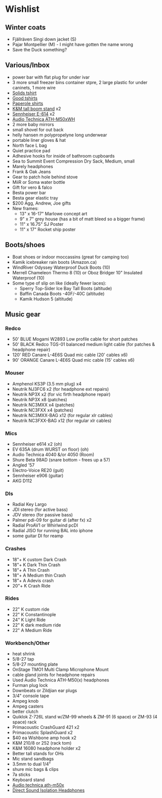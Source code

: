 # Wishlist

## Winter coats

- Fjällräven Singi down jacket (S)
- Pajar Montpellier (M) - I might have gotten the name wrong
- Save the Duck something?

## Various/Inbox

- power bar with flat plug for under ivar
- 3 more small freezer bins container stpre, 2 large plastic for under caninets, 1 more wire
- [Solids tshirt](https://solids.bandcamp.com/merch)
- [Good tshirts](https://us.kowtowclothing.com/)
- [Paperole shirts](https://www.paperole.com/)
- [K&M tall boom stand](http://www.economik.com/km/21021-black/) x2
- [Sennheiser E-614](http://www.economik.com/sennheiser/e-614/) x2
- [Audio Technica ATH-M50xWH](http://www.economik.com/audio-technica/ath-m50xwh/)
- 2 more baby mirrors
- small shovel for out back
- helly hansen m polypropelyne long underwear
- portable liner gloves & hat
- North face L bag
- Quiet practice pad
- Adhesive hooks for inside of bathroom cupboards
- Sea to Summit Event Compression Dry Sack, Medium, small
- Marely headphones
- Frank & Oak Jeans
- Gear to patch hole behind stove
- MiiR or Soma water bottle
- Gift for vero & falco
- Besta power bar
- Besta gear elastic tray
- $200 Agg, Andrew, Joe gifts
- New frames:
  - 13" x 16-17" Marlowe concept art
  - 9" x 7" grey house (has a bit of matt bleed so a bigger frame)
  - 11" x 16.75" SJ Poster
  - 11" x 17" Rocket ship poster

## Boots/shoes

- Boat shoes or indoor moccassins (great for camping too)
- Kamik icebreaker rain boots (Amazon.ca)
- WindRiver Odyssey Waterproof Duck Boots (10)
- Merrell Chameleon Thermo 8 (10) or Oboz Bridger 10" Insulated Waterproof (10)
- Some type of slip on like (ideally fewer laces):
  - Sperry Top-Sider Ice Bay Tall Boots (altitude)
  - Baffin Canada Boots -40F/-40C (altitude)
  - Kamik Hudson 5 (altitude)

## Music gear

### Redco

- 50' BLUE Mogami W2893 Low profile cable for short patches
- 50' BLACK Redco TGS-01 balanced medium light cable (for patches & headphone repair)
- 120' RED Canare L-4E6S Quad mic cable (20' cables x6)
- 90' ORANGE Canare L-4E6S Quad mic cable (15' cables x6)

### Mouser

- Amphenol KS3P (3.5 mm plug) x4
- Neutrik NJ3FC6 x2 (for headphone ext repairs)
- Neutrik NP3X x2 (for vic firth headphone repair)
- Neutrik NP3X x8 (patches)
- Neutrik NC3MXX x4 (patches)
- Neutrik NC3FXX x4 (patches)
- Neutrik NC3MXX-BAG x12 (for regular xlr cables)
- Neutrik NC3FXX-BAG x12 (for regular xlr cables)

### Mics

- Sennheiser e614 x2 (oh)
- EV 635A (drum WURST on floor) (oh)
- Audio Technica 4040 &/or 4050 (Room)
- Shure Beta 98AD (snare bottom - frees up a 57)
- Angled '57
- Electro-Voice RE20 (guit)
- Sennheiser e906 (guitar)
- AKG D112

### DIs

- Radial Key Largo
- JDI stereo (for active bass)
- JDV stereo (for passive bass)
- Palmer pdi-09 for guitar di (after fx) x2
- Radial ProAV1 or Whirlwind pcDI
- Radial JISO for running BAL into iphone
- some guitar DI for reamp

### Crashes

- 18"+ K custom Dark Crash
- 18"+ K Dark Thin Crash
- 18"+ A Thin Crash
- 18"+ A Medium thin Crash
- 18"+ A Adevis crash
- 20"+ K Crash Ride

### Rides

- 22" K custom ride
- 22" K Constantinople
- 24" K Light Ride
- 22" K dark medium ride
- 22" A Medium Ride

### Workbench/Other

- heat shrink
- 5/8-27 tap
- 5/8-27 mounting plate
- OnStage TMO1 Multi Clamp Microphone Mount
- cable gland joints for headphone repairs
- Used Audio Technica ATH-M50(x) headphones
- Furman plug lock
- Downbeats or Zildjian ear plugs
- 3/4" console tape
- Ampeg knob
- Ampeg casters
- better clutch
- Quiklok Z-726L stand w/ZM-99 wheels & ZM-91 (6 space) or ZM-93 (4 space) rack
- Primacoustic CrashGuard 421 x2
- Primacoustic SplashGuard x2
- $40 ea Wishbone amp hook x2
- K&M 210/8 or 252 (rack tom)
- K&M 16080 headphone holder x2
- Better tall stands for OHs
- Mic stand sandbags
- 3.5mm to dual 1/4"
- shure mic bags & clips
- 7a sticks
- Keyboard stand
- [Audio technica ath-m50x](https://www.audio-technica.com/cms/headphones/99aff89488ddd6b1/index.html)
- [Direct Sound Isolation Headphones](https://www.extremeheadphones.com/product-page/ex29-plus)
